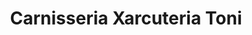---
title: "Carnisseria Xarcuteria Toni"
url: /sant-boi-de-llobregat/carnisseria-xarcuteria-toni/
shop: carnicero
---